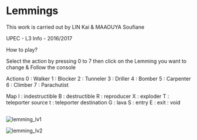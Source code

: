 # Lemmings
This work is carried out by LIN Kai & MAAOUYA Soufiane

UPEC - L3 Info - 2016/2017

How to play?

Select the action by pressing 0 to 7 then click on the Lemming you want to change & Follow the console

Actions
0 : Walker
1 : Blocker
2 : Tunneler
3 : Driller
4 : Bomber
5 : Carpenter
6 : Climber
7 : Parachutist

Map
I : indestructible
B : destructible
R : reproducer
X : exploder
T : teleporter source
t : teleporter destination
G : lava
S : entry
E : exit
  : void

##

![lemming_lv1](https://user-images.githubusercontent.com/41614139/43165399-1fc9557c-8f94-11e8-97a3-3801ed562872.png)

![lemming_lv2](https://user-images.githubusercontent.com/41614139/43165400-1fe345ae-8f94-11e8-90b6-296239f3beaf.png)
